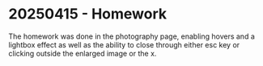 # 20250415 - Homework
The homework was done in the photography page, enabling hovers and a lightbox effect as well as the ability to close through either esc key or clicking outside the enlarged image or the x.